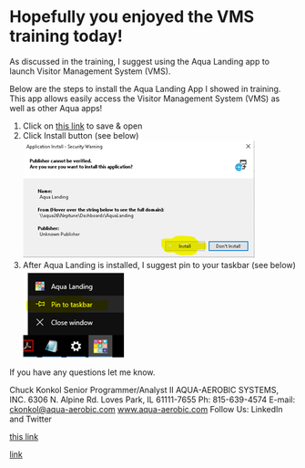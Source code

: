 # Hopefully you enjoyed the VMS training  today!  

As discussed in the training, I suggest using the Aqua Landing app to launch Visitor Management System (VMS).

Below are the steps to install the Aqua Landing App I showed in training. This app allows easily access the Visitor Management System (VMS) as well as other Aqua apps!

1.	Click on [this link](aqualanding.application) to save & open 
2.	Click Install button  (see below)
 ![install AquaLanding](88.png)
3.	After Aqua Landing is installed, I suggest pin to your taskbar (see below)
  ![install AquaLanding](99.png)

If you have any questions let me know. 

Chuck Konkol
Senior Programmer/Analyst II
AQUA-AEROBIC SYSTEMS, INC.
6306 N. Alpine Rd.
Loves Park, IL 61111-7655
Ph: 815-639-4574
E-mail: ckonkol@aqua-aerobic.com 
www.aqua-aerobic.com
Follow Us: LinkedIn and Twitter

[this link](./al.bat)

[link](launchpad.application)
 

